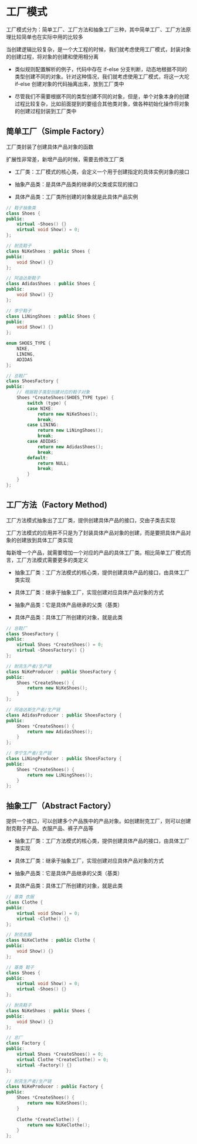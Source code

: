 # 工厂模式

工厂模式分为：简单工厂、工厂方法和抽象工厂三种，其中简单工厂、工厂方法原理比较简单也在实际中用的比较多

当创建逻辑比较复杂，是一个大工程的时候，我们就考虑使用工厂模式，封装对象的创建过程，将对象的创建和使用相分离

- 类似规则配置解析的例子，代码中存在 if-else 分支判断，动态地根据不同的类型创建不同的对象。针对这种情况，我们就考虑使用工厂模式，将这一大坨 if-else 创建对象的代码抽离出来，放到工厂类中

- 尽管我们不需要根据不同的类型创建不同的对象，但是，单个对象本身的创建过程比较复杂，比如前面提到的要组合其他类对象，做各种初始化操作将对象的创建过程封装到工厂类中


## 简单工厂（Simple Factory）

工厂类封装了创建具体产品对象的函数

扩展性非常差，新增产品的时候，需要去修改工厂类

- 工厂类：工厂模式的核心类，会定义一个用于创建指定的具体实例对象的接口

- 抽象产品类：是具体产品类的继承的父类或实现的接口

- 具体产品类：工厂类所创建的对象就是此具体产品实例

```cpp
// 鞋子抽象类
class Shoes {
public:
    virtual ~Shoes() {}
    virtual void Show() = 0;
};

// 耐克鞋子
class NiKeShoes : public Shoes {
public:
    void Show() {}
};

// 阿迪达斯鞋子
class AdidasShoes : public Shoes {
public:
    void Show() {}
};

// 李宁鞋子
class LiNingShoes : public Shoes {
public:
    void Show() {}
};

enum SHOES_TYPE {
    NIKE,
    LINING,
    ADIDAS
};

// 总鞋厂
class ShoesFactory {
public:
    // 根据鞋子类型创建对应的鞋子对象
    Shoes *CreateShoes(SHOES_TYPE type) {
        switch (type) {
        case NIKE:
            return new NiKeShoes();
            break;
        case LINING:
            return new LiNingShoes();
            break;
        case ADIDAS:
            return new AdidasShoes();
            break;
        default:
            return NULL;
            break;
        }
    }
};
```

## 工厂方法（Factory Method)

工厂方法模式抽象出了工厂类，提供创建具体产品的接口，交由子类去实现

工厂方法模式的应用并不只是为了封装具体产品对象的创建，而是要把具体产品对象的创建放到具体工厂类实现

每新增一个产品，就需要增加一个对应的产品的具体工厂类。相比简单工厂模式而言，工厂方法模式需要更多的类定义

-  抽象工厂类：工厂方法模式的核心类，提供创建具体产品的接口，由具体工厂类实现

- 具体工厂类：继承于抽象工厂，实现创建对应具体产品对象的方式

- 抽象产品类：它是具体产品继承的父类（基类）

- 具体产品类：具体工厂所创建的对象，就是此类

```cpp
// 总鞋厂
class ShoesFactory {
public:
    virtual Shoes *CreateShoes() = 0;
    virtual ~ShoesFactory() {}
};

// 耐克生产者/生产链
class NiKeProducer : public ShoesFactory {
public:
    Shoes *CreateShoes() {
        return new NiKeShoes();
    }
};

// 阿迪达斯生产者/生产链
class AdidasProducer : public ShoesFactory {
public:
    Shoes *CreateShoes() {
        return new AdidasShoes();
    }
};

// 李宁生产者/生产链
class LiNingProducer : public ShoesFactory {
public:
    Shoes *CreateShoes() {
        return new LiNingShoes();
    }
};
```

## 抽象工厂（Abstract Factory）

提供一个接口，可以创建多个产品族中的产品对象。如创建耐克工厂，则可以创建耐克鞋子产品、衣服产品、裤子产品等

- 抽象工厂类：工厂方法模式的核心类，提供创建具体产品的接口，由具体工厂类实现

- 具体工厂类：继承于抽象工厂，实现创建对应具体产品对象的方式

- 抽象产品类：它是具体产品继承的父类（基类）

- 具体产品类：具体工厂所创建的对象，就是此类

```cpp
// 基类 衣服
class Clothe {
public:
    virtual void Show() = 0;
    virtual ~Clothe() {}
};

// 耐克衣服
class NiKeClothe : public Clothe {
public:
    void Show() {}
};

// 基类 鞋子
class Shoes {
public:
    virtual void Show() = 0;
    virtual ~Shoes() {}
};

// 耐克鞋子
class NiKeShoes : public Shoes {
public:
    void Show() {}
};

// 总厂
class Factory {
public:
    virtual Shoes *CreateShoes() = 0;
	virtual Clothe *CreateClothe() = 0;
    virtual ~Factory() {}
};

// 耐克生产者/生产链
class NiKeProducer : public Factory {
public:
    Shoes *CreateShoes() {
        return new NiKeShoes();
    }
	
	Clothe *CreateClothe() {
        return new NiKeClothe();
    }
};
```